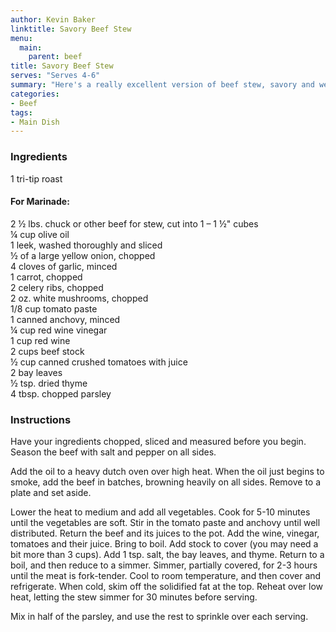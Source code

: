 ```yaml
---
author: Kevin Baker
linktitle: Savory Beef Stew
menu:
  main:
    parent: beef
title: Savory Beef Stew
serves: "Serves 4-6"
summary: "Here's a really excellent version of beef stew, savory and well-balanced, comforting but delicious enough for company."
categories:
- Beef
tags:
- Main Dish
---
```

### Ingredients

<div class="ingredient-list">

1 tri-tip roast
  
#### For Marinade:
2 ½ lbs. chuck or other beef for stew, cut into 1 – 1 ½" cubes  
¼ cup olive oil  
1 leek, washed thoroughly and sliced  
½ of a large yellow onion, chopped  
4 cloves of garlic, minced  
1 carrot, chopped  
2 celery ribs, chopped  
2 oz. white mushrooms, chopped  
1/8 cup tomato paste  
1 canned anchovy, minced  
¼ cup red wine vinegar   
1 cup red wine  
2 cups beef stock  
½ cup canned crushed tomatoes with juice  
2 bay leaves  
½ tsp. dried thyme   
4 tbsp. chopped parsley  

</div>

### Instructions
Have your ingredients chopped, sliced and measured before you begin. Season the beef with salt and pepper on all sides.

Add the oil to a heavy dutch oven over high heat. When the oil just begins to smoke, add the beef in batches, browning heavily on all sides.  Remove to a plate and set aside.

Lower the heat to medium and add all vegetables. Cook for 5-10 minutes until the vegetables are soft. Stir in the tomato paste and anchovy until well distributed.  Return the beef and its juices to the pot. Add the wine, vinegar, tomatoes and their juice. Bring to boil.  Add stock to cover (you may need a bit more than 3 cups).  Add 1 tsp. salt, the bay leaves, and thyme. Return to a boil, and then reduce to a simmer. Simmer, partially covered, for 2-3 hours until the meat is fork-tender. Cool to room temperature, and then cover and refrigerate. When cold, skim off the solidified fat at the top. Reheat over low heat, letting the stew simmer for 30 minutes before serving. 

Mix in half of the parsley, and use the rest to sprinkle over each serving.
